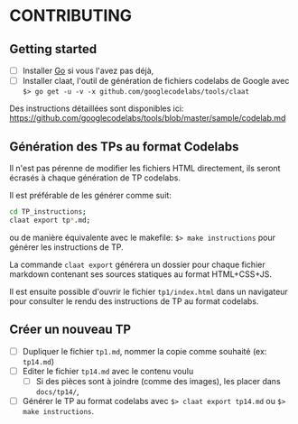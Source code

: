 # CONTRIBUTING

## Getting started

- [ ] Installer [Go](https://golang.org/dl/) si vous l'avez pas déjà,
- [ ] Installer claat, l'outil de génération de fichiers codelabs de Google avec `$> go get -u -v -x github.com/googlecodelabs/tools/claat`

Des instructions détaillées sont disponibles ici: <https://github.com/googlecodelabs/tools/blob/master/sample/codelab.md>

## Génération des TPs au format Codelabs

Il n'est pas pérenne de modifier les fichiers HTML directement, ils seront écrasés à chaque génération de TP codelabs.

Il est préférable de les générer comme suit:

```bash
cd TP_instructions;
claat export tp*.md;
```

ou de manière équivalente avec le makefile: `$> make instructions` pour générer les instructions de TP.

La commande `claat export` générera un dossier pour chaque fichier markdown contenant ses sources statiques au format HTML+CSS+JS.

Il est ensuite possible d'ouvrir le fichier `tp1/index.html` dans un navigateur pour consulter le rendu des instructions de TP au format codelabs.

## Créer un nouveau TP

- [ ] Dupliquer le fichier `tp1.md`, nommer la copie comme souhaité (ex: `tp14.md`)
- [ ] Editer le fichier `tp14.md` avec le contenu voulu
  - [ ] Si des pièces sont à joindre (comme des images), les placer dans `docs/tp14/`,
- [ ] Générer le TP au format codelabs avec `$> claat export tp14.md` ou `$> make instructions`.

